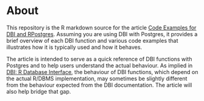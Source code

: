 # About

This repository is the R markdown source for the article [Code Examples for DBI and RPostgres](https://shena4746.github.io/code-examples-dbi-rpostgres/). Assuming you are using DBI with Postgres, it provides a brief overview of each DBI function and various code examples that illustrates how it is typically used and how it behaves.

The article is intended to serve as a quick reference of DBI functions with Postgres and to help users understand the actual behaviour. As implied in [DBI: R Database Interface](https://cran.r-project.org/web/packages/DBI/index.html), the behaviour of DBI functions, which depend on the actual R/DBMS implementation, may sometimes be slightly different from the behaviour expected from the DBI documentation. The article will also help bridge that gap.
